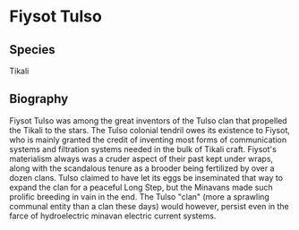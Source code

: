 # Fiysot Tulso

## Species

Tikali

## Biography

Fiysot Tulso was among the great inventors of the Tulso clan that propelled the Tikali to the stars.  The Tulso colonial tendril owes its existence to Fiysot, who is mainly granted the credit of inventing most forms of communication systems and filtration systems needed in the bulk of Tikali craft.  Fiysot's materialism always was a cruder aspect of their past kept under wraps, along with the scandalous tenure as a brooder being fertilized by over a dozen clans.  Tulso claimed to have let its eggs be inseminated that way to expand the clan for a peaceful Long Step, but the Minavans made such prolific breeding in vain in the end.  The Tulso "clan" (more a sprawling communal entity than a clan these days) would however, persist even in the farce of hydroelectric minavan electric current systems.
